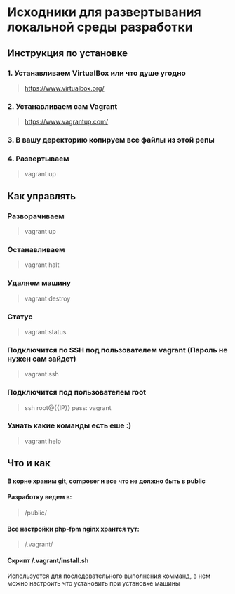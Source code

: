 # Исходники для развертывания локальной среды разработки

## Инструкция по установке

### 1. Устанавливаем VirtualBox или что душе угодно

> https://www.virtualbox.org/

### 2. Устанавливаем сам Vagrant

> https://www.vagrantup.com/

### 3. В вашу деректорию копируем все файлы из этой репы

### 4. Развертываем

> vagrant up

## Как управлять

### Разворачиваем

> vagrant up

### Останавливаем

> vagrant halt

### Удаляем машину

> vagrant destroy

### Статус

> vagrant status

### Подключится по SSH под пользователем vagrant (Пароль не нужен сам зайдет)

> vagrant ssh

### Подключится под пользователем root

> ssh root@{{IP}}
> pass: vagrant

### Узнать какие команды есть еше :)

> vagrant help

## Что и как

#### В корне храним git, composer и все что не должно быть в public

#### Разработку ведем в:

>/public/

#### Все настройки php-fpm nginx хрантся тут:

>/.vagrant/

#### Скрипт /.vagrant/install.sh

Используется для последовательного выполнения комманд, в нем можно настроить что установить при установке машины
